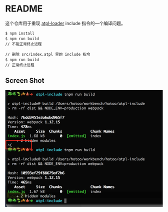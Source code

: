 # README

这个仓库用于重现 [atpl-loader](https://github.com/sorrycc/atpl-loader) include 指令的一个编译问题。

```bash
$ npm install
$ npm run build
// 不能正常终止进程

// 删除 src/index.atpl 里的 include 指令
$ npm run build
// 正常终止进程
```

## Screen Shot

![screen-shot](./screen-shot.png)
